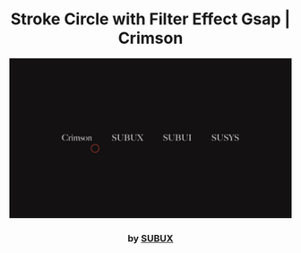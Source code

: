 <div align="center">

# Stroke Circle with Filter Effect Gsap | Crimson

<img src="admin/base.png">

### by <a href="https://github.com/python019">SUBUX</a>

</div>